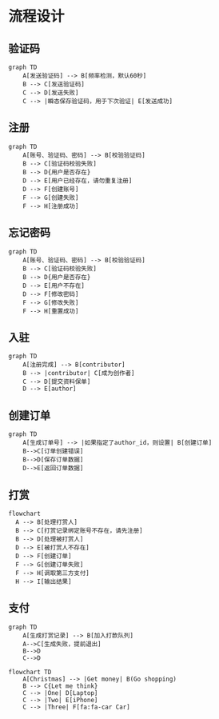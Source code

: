 # 流程设计

## 验证码

```mermaid
graph TD
    A[发送验证码] --> B[频率检测，默认60秒]
    B --> C[发送验证码]
    C --> D[发送失败]
    C --> |瞬态保存验证码，用于下次验证| E[发送成功]
```

## 注册

```mermaid
graph TD
    A[账号、验证码、密码] --> B[校验验证码]
    B --> C[验证码校验失败]
    B --> D{用户是否存在}
    D --> E[用户已经存在，请勿重复注册]
    D --> F[创建账号]
    F --> G[创建失败]
    F --> H[注册成功]
```

## 忘记密码

```mermaid
graph TD
    A[账号、验证码、密码] --> B[校验验证码]
    B --> C[验证码校验失败]
    B --> D{用户是否存在}
    D --> E[用户不存在]
    D --> F[修改密码]
    F --> G[修改失败]
    F --> H[重置成功]
```

## 入驻

```mermaid
graph TD
    A[注册完成] --> B[contributor]
    B --> |contributor| C[成为创作者]
    C --> D[提交资料保单]
    D --> E[author]
```


## 创建订单

```mermaid
graph TD
    A[生成订单号] --> |如果指定了author_id，则设置| B[创建订单]
    B-->C[订单创建错误]
    B-->D[保存订单数据]
    D-->E[返回订单数据]
```

## 打赏

```mermaid
flowchart
  A --> B[处理打赏人]
  B --> C[打赏记录绑定账号不存在，请先注册]
  B --> D[处理被打赏人]
  D --> E[被打赏人不存在]
  D --> F[创建订单]
  F --> G[创建订单失败]
  F --> H[调取第三方支付]
  H --> I[输出结果]
```

## 支付

```mermaid
graph TD
    A[生成打赏记录] --> B[加入打款队列]
    A-->C[生成失败，提前退出]
    B-->D
    C-->D
```

```mermaid
flowchart TD
    A[Christmas] --> |Get money| B(Go shopping)
    B --> C{Let me think}
    C --> |One| D[Laptop]
    C --> |Two| E[iPhone]
    C --> |Three| F[fa:fa-car Car]
```
